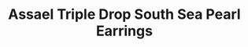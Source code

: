 ---
title: Assael Triple Drop South Sea Pearl Earrings
description: |
  These New Triple Drop Earrings are Spectacular. Six South Sea Cultured Pearls are complimented with bezel and pave set diamonds.
specs: |
  6 South Sea Cultured Pearls, 10.4 - 12.1mm. 18K Yellow Gold with Diamonds, .48 ctw.
images:
  - image_path: /uploads/assael-triple-drop-south-sea-pearl-earrings.jpg
_category:
order: 8
categories:
  - earrings
---